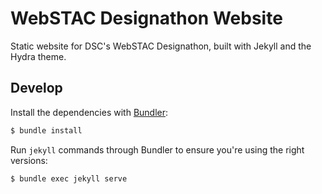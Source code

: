 # WebSTAC Designathon Website
Static website for DSC's WebSTAC Designathon, built with Jekyll and the Hydra theme.

## Develop
Install the dependencies with [Bundler](http://bundler.io/):

~~~bash
$ bundle install
~~~

Run `jekyll` commands through Bundler to ensure you're using the right versions:

~~~bash
$ bundle exec jekyll serve
~~~
